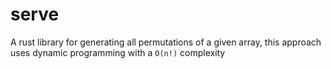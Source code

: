 # serve
A rust library for generating all permutations of a given array, this approach uses dynamic programming with a `O(n!)` complexity
